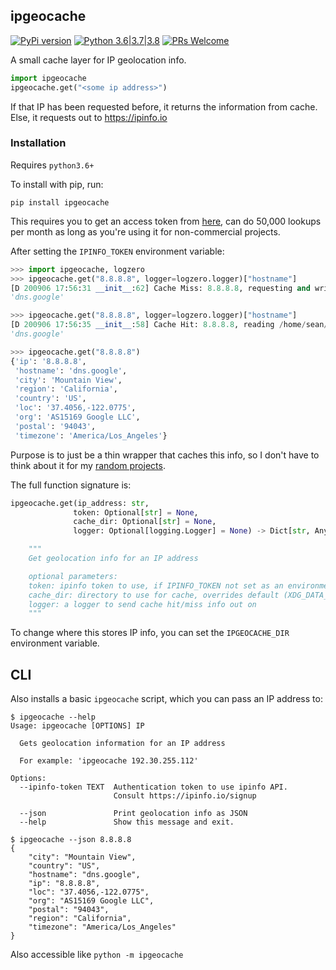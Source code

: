 ## ipgeocache

[![PyPi version](https://img.shields.io/pypi/v/ipgeocache.svg)](https://pypi.python.org/pypi/ipgeocache) [![Python 3.6|3.7|3.8](https://img.shields.io/pypi/pyversions/ipgeocache.svg)](https://pypi.python.org/pypi/ipgeocache) [![PRs Welcome](https://img.shields.io/badge/PRs-welcome-brightgreen.svg?style=flat-square)](http://makeapullrequest.com)

A small cache layer for IP geolocation info.

```python
import ipgeocache
ipgeocache.get("<some ip address>")
```

If that IP has been requested before, it returns the information from cache. Else, it requests out to <https://ipinfo.io>

### Installation

Requires `python3.6+`

To install with pip, run:

    pip install ipgeocache

This requires you to get an access token from [here](https://ipinfo.io/signup), can do 50,000 lookups per month as long as you're using it for non-commercial projects.

After setting the `IPINFO_TOKEN` environment variable:

```python
>>> import ipgeocache, logzero
>>> ipgeocache.get("8.8.8.8", logger=logzero.logger)["hostname"]
[D 200906 17:56:31 __init__:62] Cache Miss: 8.8.8.8, requesting and writing to /home/sean/.local/share/ipgeocache/8.8.8.8
'dns.google'

>>> ipgeocache.get("8.8.8.8", logger=logzero.logger)["hostname"]
[D 200906 17:56:35 __init__:58] Cache Hit: 8.8.8.8, reading /home/sean/.local/share/ipgeocache/8.8.8.8
'dns.google'

>>> ipgeocache.get("8.8.8.8")
{'ip': '8.8.8.8',
 'hostname': 'dns.google',
 'city': 'Mountain View',
 'region': 'California',
 'country': 'US',
 'loc': '37.4056,-122.0775',
 'org': 'AS15169 Google LLC',
 'postal': '94043',
 'timezone': 'America/Los_Angeles'}
```

Purpose is to just be a thin wrapper that caches this info, so I don't have to think about it for my [random projects](https://github.com/seanbreckenridge/HPI#readme).

The full function signature is:

```python
ipgeocache.get(ip_address: str,
              token: Optional[str] = None,
              cache_dir: Optional[str] = None,
              logger: Optional[logging.Logger] = None) -> Dict[str, Any]

    """
    Get geolocation info for an IP address

    optional parameters:
    token: ipinfo token to use, if IPINFO_TOKEN not set as an environment variable
    cache_dir: directory to use for cache, overrides default (XDG_DATA_DIR/ipgeocache) if given
    logger: a logger to send cache hit/miss info out on
    """
```

To change where this stores IP info, you can set the `IPGEOCACHE_DIR` environment variable.

## CLI

Also installs a basic `ipgeocache` script, which you can pass an IP address to:

```
$ ipgeocache --help
Usage: ipgeocache [OPTIONS] IP

  Gets geolocation information for an IP address

  For example: 'ipgeocache 192.30.255.112'

Options:
  --ipinfo-token TEXT  Authentication token to use ipinfo API.
                       Consult https://ipinfo.io/signup

  --json               Print geolocation info as JSON
  --help               Show this message and exit.
```

```
$ ipgeocache --json 8.8.8.8
{
    "city": "Mountain View",
    "country": "US",
    "hostname": "dns.google",
    "ip": "8.8.8.8",
    "loc": "37.4056,-122.0775",
    "org": "AS15169 Google LLC",
    "postal": "94043",
    "region": "California",
    "timezone": "America/Los_Angeles"
}
```

Also accessible like `python -m ipgeocache`
